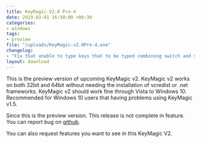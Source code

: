 ```yaml
---
title: KeyMagic-V2.0 Pre-4
date: 2019-03-01 16:50:00 +06:30
categories:
- windows
tags:
- preview
file: "/uploads/KeyMagic-v2.0Pre-4.exe"
changelog:
- "Fix that unable to type keys that to be typed combining switch and shift"
layout: download
---
```


This is the preview version of upcoming KeyMagic v2.
KeyMagic v2 works on both 32bit and 64bit without needing the installation of vcredist or .net frameworks.
KeyMagic v2 should work fine through Vista to Windows 10.
Recommended for Windows 10 users that having problems using KeyMagic v1.5.

Since this is the preview version. This release is not complete in feature. You can report bug on [github](https://github.com/thantthet/keymagic/issues/new).

You can also request features you want to see in this KeyMagic V2.